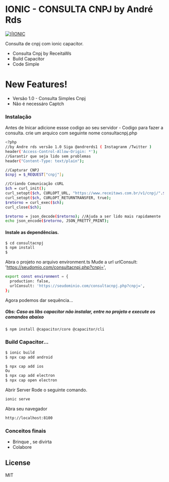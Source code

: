 # IONIC - CONSULTA CNPJ by André Rds

[![I|IONIC](https://cdn.worldvectorlogo.com/logos/ionic.svg)](https://ionicframework.com/)
 
Consulta de cnpj com ionic capacitor.

  - Consulta Cnpj by ReceitaWs
  - Build Capacitor
  - Code Simple

# New Features!

  - Versão 1.0 - Consulta Simples Cnpj
  - Não é necessáro Captch 

### Instalação

Antes de Inicar adicione essse codigo ao seu servidor - Codigo para fazer a consulta.
crie um arquico com seguinte nome consultacnpj.php
```sh
<?php
//by Andre rds versão 1.0 Siga @andrerds1 ( Instagranm /Twitter ) 
header('Access-Control-Allow-Origin: *'); 
//Garantir que seja lido sem problemas
header("Content-Type: text/plain");

//Capturar CNPJ
$cnpj = $_REQUEST["cnpj"];

//Criando Comunicação cURL
$ch = curl_init();
curl_setopt($ch, CURLOPT_URL, "https://www.receitaws.com.br/v1/cnpj/".$cnpj);
curl_setopt($ch, CURLOPT_RETURNTRANSFER, true);
$retorno = curl_exec($ch);
curl_close($ch);

$retorno = json_decode($retorno); //Ajuda a ser lido mais rapidamente
echo json_encode($retorno, JSON_PRETTY_PRINT);
```
#### Instale as dependências.

```sh
$ cd consultacnpj
$ npm install
$ 
```
Abra o projeto no arquivo environment.ts
Mude a url urlConsult: 'https://seudomio.com/consultacnpj.php?cnpj=',
```sh
export const environment = {
  production: false,
  urlConsult: 'https://seudominio.com/consultacnpj.php?cnpj=',
};
```
Agora podemos dar sequência...
##### Obs: Caso as libs capacitor não instalar, entre no projeto e execute os comandos abaixo

```sh
$ npm install @capacitor/core @capacitor/cli
```
### Build Capacitor...
```sh
$ ionic build
$ npx cap add android

$ npx cap add ios
Ou
$ npx cap add electron
$ npx cap open electron
```

Abrir Server Rode o seguinte comando.
```sh
ionic serve
```
Abra seu navegador
```sh
http://localhost:8100
```

### Conceitos finais

 - Brinque , se divirta
 - Colabore

License
----

MIT

